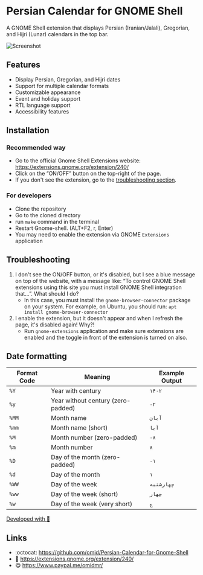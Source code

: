 # Persian Calendar for GNOME Shell

A GNOME Shell extension that displays Persian (Iranian/Jalali), Gregorian, and Hijri (Lunar) calendars in the top bar.

![Screenshot](https://github.com/omid/Persian-Calendar-for-Gnome-Shell/blob/master/assets/screenshot.png?raw=true)

## Features

- Display Persian, Gregorian, and Hijri dates
- Support for multiple calendar formats
- Customizable appearance
- Event and holiday support
- RTL language support
- Accessibility features

## Installation

### Recommended way

- Go to the official Gnome Shell Extensions website: https://extensions.gnome.org/extension/240/
- Click on the “ON/OFF” button on the top-right of the page.
- If you don't see the extension, go to the [troubleshooting section](README.md#troubleshooting).

### For developers

- Clone the repository
- Go to the cloned directory
- run `make` command in the terminal
- Restart Gnome-shell. (ALT+F2, r, Enter)
- You may need to enable the extension via GNOME `Extensions` application

## Troubleshooting

1. I don't see the ON/OFF button, or it's disabled, but I see a blue message on top of the website, with a message like: “To control GNOME Shell extensions using this site you must install GNOME Shell integration that…”. What should I do?
   - In this case, you must install the `gnome-browser-connector` package on your system. For example, on Ubuntu, you should run: `apt install gnome-browser-connector`
2. I enable the extension, but it doesn't appear and when I refresh the page, it's disabled again! Why?!
   - Run `gnome-extensions` application and make sure extensions are enabled and the toggle in front of the extension is turned on also.

## Date formatting

| Format Code | Meaning | Example Output |
| ----------- | ------- | -------------- |
| `%Y` | Year with century | `۱۴۰۲` |
| `%y` | Year without century (zero-padded) | `۰۲` |
| `%MM` | Month name | `آبان` |
| `%mm` | Month name (short) | `آبا` |
| `%M` | Month number (zero-padded) | `۰۸` |
| `%m` | Month number | `۸` |
| `%D` | Day of the month (zero-padded) | `۰۱` |
| `%d` | Day of the month | `۱` |
| `%WW` | Day of the week | `چهارشنبه` |
| `%ww` | Day of the week (short) | `چهار` |
| `%w` | Day of the week (very short) | `چ` |

[Developed with :green_heart:](https://github.com/omid/Persian-Calendar-for-Gnome-Shell/graphs/contributors)

## Links

- :octocat: https://github.com/omid/Persian-Calendar-for-Gnome-Shell
- :link: https://extensions.gnome.org/extension/240/
- :yum: https://www.paypal.me/omidmr/
